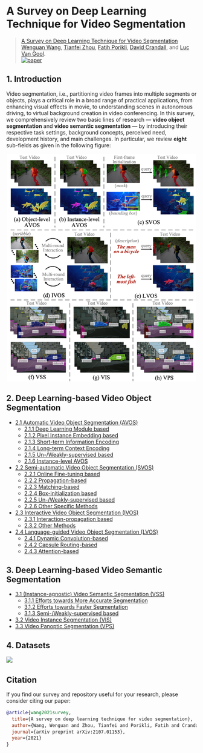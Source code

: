 # A Survey on Deep Learning Technique for Video Segmentation

> [A Survey on Deep Learning Technique for Video Segmentation](https://arxiv.org/abs/2107.01153) <br>
> [Wenguan Wang](https://sites.google.com/view/wenguanwang), [Tianfei Zhou](https://www.tfzhou.com/), [Fatih Porikli](http://www.porikli.com/), [David Crandall](https://homes.luddy.indiana.edu/djcran/), and [Luc Van Gool](https://scholar.google.com/citations?user=TwMib_QAAAAJ). <br>
> [![paper](https://img.shields.io/badge/Paper-arxiv-b31b1b)](https://arxiv.org/abs/2107.01153)

## 1. Introduction
Video segmentation, i.e., partitioning video frames into multiple segments or objects, plays a critical role in a broad range of practical applications, from enhancing visual effects in movie, to understanding scenes in autonomous driving, to virtual background creation in video conferencing. In this survey, we comprehensively review two basic lines of research — **video object segmentation** and **video semantic segmentation** — by introducing their respective task settings, background concepts, perceived need, development history, and main challenges. In particular, we review **eight** sub-fields as given in the following figure:

<p align="center">
  <img src="overview.png" width="500">
</p>


## 2. Deep Learning-based Video Object Segmentation

- [2.1 Automatic Video Object Segmentation (AVOS)](https://github.com/tfzhou/VS-Survey/blob/main/2-VOS.md#21-automatic-video-object-segmentation-avos)
  - [2.1.1 Deep Learning Module based](https://github.com/tfzhou/VS-Survey/blob/main/2-VOS.md#211-deep-learning-module-based)
  - [2.1.2 Pixel Instance Embedding based](https://github.com/tfzhou/VS-Survey/blob/main/2-VOS.md#212-pixel-instance-embedding-based)
  - [2.1.3 Short-term Information Encoding](https://github.com/tfzhou/VS-Survey/blob/main/2-VOS.md#213-short-term-information-encoding)
  - [2.1.4 Long-term Context Encoding](https://github.com/tfzhou/VS-Survey/blob/main/2-VOS.md#214-long-term-context-encoding)
  - [2.1.5 Un-/Weakly-supervised based](https://github.com/tfzhou/VS-Survey/blob/main/2-VOS.md#215-un/weakly-supervised-based)
  - [2.1.6 Instance-level AVOS](https://github.com/tfzhou/VS-Survey/blob/main/2-VOS.md#216-instance-level-AVOS)
- [2.2 Semi-automatic Video Object Segmentation (SVOS)](https://github.com/tfzhou/VS-Survey/blob/main/2-VOS.md#22-semi-automatic-video-object-segmentation-svos)
  - [2.2.1 Online Fine-tuning based](https://github.com/tfzhou/VS-Survey/blob/main/2-VOS.md#221-online-fine-tuning-based)
  - [2.2.2 Propagation-based](https://github.com/tfzhou/VS-Survey/blob/main/2-VOS.md#222-propagation-based)
  - [2.2.3 Matching-based](https://github.com/tfzhou/VS-Survey/blob/main/2-VOS.md#223-matching-based)
  - [2.2.4 Box-initialization based](https://github.com/tfzhou/VS-Survey/blob/main/2-VOS.md#224-box-initialization-based)
  - [2.2.5  Un-/Weakly-supervised based](https://github.com/tfzhou/VS-Survey/blob/main/2-VOS.md#225-un-/weakly-supervised-based)
  - [2.2.6  Other Specific Methods](https://github.com/tfzhou/VS-Survey/blob/main/2-VOS.md#226-other-specific-methods)
- [2.3 Interactive Video Object Segmentation (IVOS)](https://github.com/tfzhou/VS-Survey/blob/main/2-VOS.md#23-interactive-video-object-segmentation-ivos)
  - [2.3.1 Interaction-propagation based](https://github.com/tfzhou/VS-Survey/blob/main/2-VOS.md#231-interaction-propagation-based)
  - [2.3.2 Other Methods](https://github.com/tfzhou/VS-Survey/blob/main/2-VOS.md#232-other-methods)
- [2.4 Language-guided Video Object Segmentation (LVOS)](https://github.com/tfzhou/VS-Survey/blob/main/2-VOS.md#24-language-guided-video-object-segmentation-lvos)
  - [2.4.1 Dynamic Convolution-based](https://github.com/tfzhou/VS-Survey/blob/main/2-VOS.md#241-dynamic-convolution-based)
  - [2.4.2 Capsule Routing-based](https://github.com/tfzhou/VS-Survey/blob/main/2-VOS.md#242-capsule-routing-based)
  - [2.4.3 Attention-based](https://github.com/tfzhou/VS-Survey/blob/main/2-VOS.md#243-attention-based)
## 3. Deep Learning-based Video Semantic Segmentation
- [3.1 (Instance-agnostic) Video Semantic Segmentation (VSS)](https://github.com/tfzhou/VS-Survey/blob/main/3-VSS.md#31-instance-agnostic-video-semantic-segmentation-vss)
  - [3.1.1 Efforts towards More Accurate Segmentation](https://github.com/tfzhou/VS-Survey/blob/main/3-VSS.md#311-efforts-toward-more-accurate-segmentation)
  - [3.1.2 Efforts towards Faster Segmentation](https://github.com/tfzhou/VS-Survey/blob/main/3-VSS.md#312-efforts-towards-faster-segmentation)
  - [3.1.3 Semi-/Weakly-supervised based](https://github.com/tfzhou/VS-Survey/blob/main/3-VSS.md#313-semi/weakly-supervised-based)
- [3.2 Video Instance Segmentation (VIS)](https://github.com/tfzhou/VS-Survey/blob/main/3-VSS.md#32-video-instance-segmentation-vis)
- [3.3 Video Panoptic Segmentation (VPS)](https://github.com/tfzhou/VS-Survey/blob/main/3-VSS.md#33-video-panoptic-segmentation-vps)

## 4. Datasets
![](dataset.png)

## Citation

If you find our survey and repository useful for your research, please consider citing our paper:
```bibtex
@article{wang2021survey,
  title={A survey on deep learning technique for video segmentation},
  author={Wang, Wenguan and Zhou, Tianfei and Porikli, Fatih and Crandall, David and Van Gool, Luc},
  journal={arXiv preprint arXiv:2107.01153},
  year={2021}
}
```
